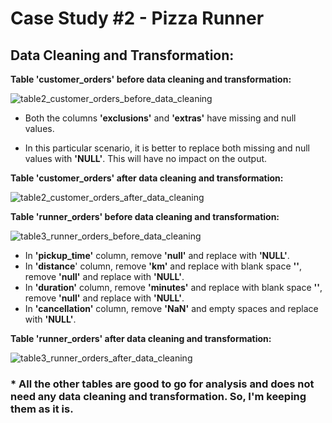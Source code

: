 # Case Study #2 - Pizza Runner

## Data Cleaning and Transformation:   


**Table 'customer_orders' before data cleaning and transformation:**  


![table2_customer_orders_before_data_cleaning](https://github.com/rakeshbangla41/8_Week_SQL_Challenge/assets/132288134/26834858-c3a0-4b79-82ac-530c5558f563)  


* Both the columns **'exclusions'** and **'extras'** have missing and null values.

* In this particular scenario, it is better to replace both missing and null values with **'NULL'**. This will have no impact on the output.


**Table 'customer_orders' after data cleaning and transformation:**  


![table2_customer_orders_after_data_cleaning](https://github.com/rakeshbangla41/8_Week_SQL_Challenge/assets/132288134/8385e5ab-8feb-4d39-b2a7-2d91ed9bfc42)  



**Table 'runner_orders' before data cleaning and transformation:**  


![table3_runner_orders_before_data_cleaning](https://github.com/rakeshbangla41/8_Week_SQL_Challenge/assets/132288134/2df838f4-7a73-4ef5-9fc4-0c7f61251c02)  


* In **'pickup_time'** column, remove **'null'** and replace with **'NULL'**.
* In **'distance**' column, remove **'km'** and replace with blank space **''**, remove **'null'** and replace with **'NULL'**.
* In **'duration'** column, remove **'minutes'** and replace with blank space **''**, remove **'null'** and replace with **'NULL'**.
* In **'cancellation'** column, remove **'NaN'** and empty spaces and replace with **'NULL'**.
 

**Table 'runner_orders' after data cleaning and transformation:**  


![table3_runner_orders_after_data_cleaning](https://github.com/rakeshbangla41/8_Week_SQL_Challenge/assets/132288134/cf4c43e7-9860-47ab-b129-5557abc23385)   


### * All the other tables are good to go for analysis and does not need any data cleaning and transformation. So, I'm keeping them as it is.





